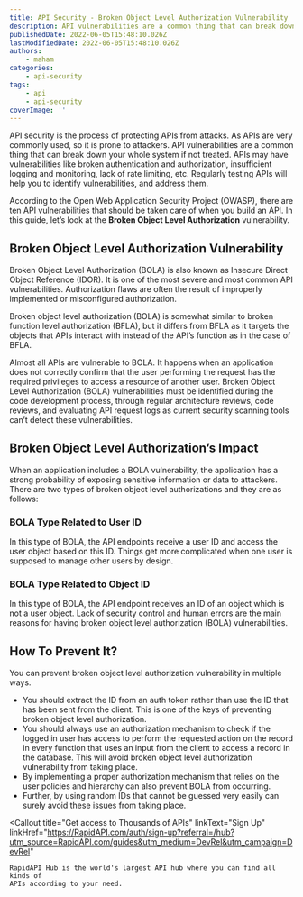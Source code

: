 ```yaml
---
title: ​​API Security - Broken Object Level Authorization Vulnerability
description: API vulnerabilities are a common thing that can break down your whole system if not treated. APIs may have vulnerabilities like broken authentication and authorization, insufficient logging and monitoring, lack of rate limiting, etc.
publishedDate: 2022-06-05T15:48:10.026Z
lastModifiedDate: 2022-06-05T15:48:10.026Z
authors:
    - maham
categories:
    - api-security
tags:
    - api
    - api-security
coverImage: ''
---
```


<Lead>

API security is the process of protecting APIs from attacks. As APIs are very commonly used, so it is prone to attackers. API vulnerabilities are a common thing that can break down your whole system if not treated. APIs may have vulnerabilities like broken authentication and authorization, insufficient logging and monitoring, lack of rate limiting, etc. Regularly testing APIs will help you to identify vulnerabilities, and address them.

</Lead>

According to the Open Web Application Security Project (OWASP), there are ten API vulnerabilities that should be taken care of when you build an API. In this guide, let’s look at the **Broken Object Level Authorization** vulnerability.

## Broken Object Level Authorization Vulnerability

Broken Object Level Authorization (BOLA) is also known as Insecure Direct Object Reference (IDOR). It is one of the most severe and most common API vulnerabilities. Authorization flaws are often the result of improperly implemented or misconfigured authorization.

Broken object level authorization (BOLA) is somewhat similar to broken function level authorization (BFLA), but it differs from BFLA as it targets the objects that APIs interact with instead of the API’s function as in the case of BFLA.

Almost all APIs are vulnerable to BOLA. It happens when an application does not correctly confirm that the user performing the request has the required privileges to access a resource of another user.
Broken Object Level Authorization (BOLA) vulnerabilities must be identified during the code development process, through regular architecture reviews, code reviews, and evaluating API request logs as current security scanning tools can’t detect these vulnerabilities.

## Broken Object Level Authorization’s Impact

When an application includes a BOLA vulnerability, the application has a strong probability of exposing sensitive information or data to attackers. There are two types of broken object level authorizations and they are as follows:

### BOLA Type Related to User ID

In this type of BOLA, the API endpoints receive a user ID and access the user object based on this ID. Things get more complicated when one user is supposed to manage other users by design.

### BOLA Type Related to Object ID

In this type of BOLA, the API endpoint receives an ID of an object which is not a user object.
Lack of security control and human errors are the main reasons for having broken object level authorization (BOLA) vulnerabilities.

## How To Prevent It?

You can prevent broken object level authorization vulnerability in multiple ways.

-   You should extract the ID from an auth token rather than use the ID that has been sent from the client. This is one of the keys of preventing broken object level authorization.
-   You should always use an authorization mechanism to check if the logged in user has access to perform the requested action on the record in every function that uses an input from the client to access a record in the database. This will avoid broken object level authorization vulnerability from taking place.
-   By implementing a proper authorization mechanism that relies on the user policies and hierarchy can also prevent BOLA from occurring.
-   Further, by using random IDs that cannot be guessed very easily can surely avoid these issues from taking place.

<Callout
	title="Get access to Thousands of APIs"
	linkText="Sign Up"
	linkHref="https://RapidAPI.com/auth/sign-up?referral=/hub?utm_source=RapidAPI.com/guides&utm_medium=DevRel&utm_campaign=DevRel"
>
	RapidAPI Hub is the world's largest API hub where you can find all kinds of
	APIs according to your need.
</Callout>
